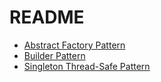 # README

- [Abstract Factory Pattern](./AbstractFactory/documentation.md)
- [Builder Pattern](./Builder/documentation.md)
- [Singleton Thread-Safe Pattern](./Singleton/documentation.md)